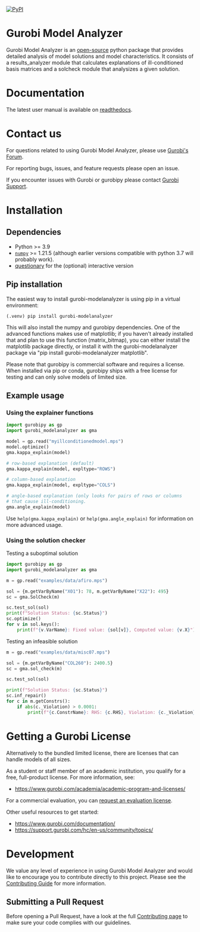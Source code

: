 [![PyPI](https://img.shields.io/pypi/v/gurobi-modelanalyzer)](https://pypi.org/project/gurobi-modelanalyzer)

# Gurobi Model Analyzer

Gurobi Model Analyzer is an
[open-source](https://gurobi-modelanalyzer.readthedocs.io/en/stable/license.html) python package that provides
detailed analysis of model solutions and model characteristics.
It consists of a results_analyzer module that calculates
explanations of ill-conditioned basis matrices and a solcheck module that analysizes a given solution.


# Documentation

The latest user manual is available on
[readthedocs](https://gurobi-modelanalyzer.readthedocs.io/en/latest/).


# Contact us

For questions related to using Gurobi Model Analyzer, please use
[Gurobi's Forum](https://support.gurobi.com/hc/en-us/community/topics/10373864542609-GitHub-Projects).

For reporting bugs, issues, and feature requests please open an issue.

If you encounter issues with Gurobi or gurobipy please contact
[Gurobi Support](https://support.gurobi.com/hc/en-us).


# Installation

## Dependencies

- Python >= 3.9
- [`numpy`](https://pypi.org/project/numpy/)  >= 1.21.5    (although earlier
  versions compatible with python 3.7 will probably work).
- [questionary](https://pypi.org/project/questionary/) for the (optional) interactive version

## Pip installation

The easiest way to install gurobi-modelanalyzer is using pip in a
virtual environment:

```
(.venv) pip install gurobi-modelanalyzer
```

This will also install the numpy and gurobipy dependencies.  One of the
advanced functions makes use of matplotlib; if you haven't already installed
that and plan to use this function (matrix_bitmap), you can either install
the matplotlib package directly, or install it with the gurobi-modelanalyzer
package via "pip install gurobi-modelanalyzer matplotlib".

Please note that gurobipy is commercial software and requires a
license. When installed via pip or conda, gurobipy ships with a free
license for testing and can only solve models of limited size.


## Example usage
### Using the explainer functions

```python
import gurobipy as gp
import gurobi_modelanalyzer as gma

model = gp.read("myillconditionedmodel.mps")
model.optimize()
gma.kappa_explain(model)

# row-based explanation (default)
gma.kappa_explain(model, expltype="ROWS")

# column-based explanation
gma.kappa_explain(model, expltype="COLS")

# angle-based explanation (only looks for pairs of rows or columns
# that cause ill-conditioning.
gma.angle_explain(model)
```

Use `help(gma.kappa_explain)` or `help(gma.angle_explain)` for information
on more advanced usage.

### Using the solution checker

Testing a suboptimal solution

```python
import gurobipy as gp
import gurobi_modelanalyzer as gma

m = gp.read("examples/data/afiro.mps")

sol = {m.getVarByName("X01"): 78, m.getVarByName("X22"): 495}
sc = gma.SolCheck(m)

sc.test_sol(sol)
print(f"Solution Status: {sc.Status}")
sc.optimize()
for v in sol.keys():
    print(f"{v.VarName}: Fixed value: {sol[v]}, Computed value: {v.X}")
```

Testing an infeasible solution

```python
m = gp.read("examples/data/misc07.mps")

sol = {m.getVarByName("COL260"): 2400.5}
sc = gma.sol_check(m)

sc.test_sol(sol)

print(f"Solution Status: {sc.Status}")
sc.inf_repair()
for c in m.getConstrs():
    if abs(c._Violation) > 0.0001:
        print(f"{c.ConstrName}: RHS: {c.RHS}, Violation: {c._Violation}")
```


# Getting a Gurobi License
Alternatively to the bundled limited license, there are licenses that can handle models of all sizes.

As a student or staff member of an academic institution, you qualify for a free, full-product license.
For more information, see:

* https://www.gurobi.com/academia/academic-program-and-licenses/

For a commercial evaluation, you can
[request an evaluation license](https://www.gurobi.com/free-trial/?utm_source=internal&utm_medium=documentation&utm_campaign=fy21_pipinstall_eval_pypipointer&utm_content=c_na&utm_term=pypi).

Other useful resources to get started:
* https://www.gurobi.com/documentation/
* https://support.gurobi.com/hc/en-us/community/topics/


# Development
We value any level of experience in using Gurobi Model Analyzer and would like to encourage you to
contribute directly to this project. Please see the [Contributing Guide](CONTRIBUTING.md) for more information.


## Submitting a Pull Request
Before opening a Pull Request, have a look at the full
[Contributing page](CONTRIBUTING.md) to make sure your code complies with
our guidelines.
